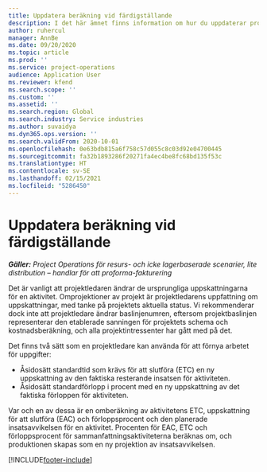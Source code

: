 ```yaml
---
title: Uppdatera beräkning vid färdigställande
description: I det här ämnet finns information om hur du uppdaterar projektionen av arbetsinsatsen i ett projekt.
author: ruhercul
manager: AnnBe
ms.date: 09/20/2020
ms.topic: article
ms.prod: ''
ms.service: project-operations
audience: Application User
ms.reviewer: kfend
ms.search.scope: ''
ms.custom: ''
ms.assetid: ''
ms.search.region: Global
ms.search.industry: Service industries
ms.author: suvaidya
ms.dyn365.ops.version: ''
ms.search.validFrom: 2020-10-01
ms.openlocfilehash: 0e63bdb815a6f758c57d055c8c03d92e04700445
ms.sourcegitcommit: fa32b1893286f20271fa4ec4be8fc68bd135f53c
ms.translationtype: HT
ms.contentlocale: sv-SE
ms.lasthandoff: 02/15/2021
ms.locfileid: "5286450"
---
```

# <a name="update-estimate-at-completion"></a>Uppdatera beräkning vid färdigställande

_**Gäller:** Project Operations för resurs- och icke lagerbaserade scenarier, lite distribution – handlar för att proforma-fakturering_

Det är vanligt att projektledaren ändrar de ursprungliga uppskattningarna för en aktivitet. Omprojektioner av projekt är projektledarens uppfattning om uppskattningar, med tanke på projektets aktuella status. Vi rekommenderar dock inte att projektledare ändrar baslinjenumren, eftersom projektbaslinjen representerar den etablerade sanningen för projektets schema och kostnadsberäkning, och alla projektintressenter har gått med på det.

Det finns två sätt som en projektledare kan använda för att förnya arbetet för uppgifter:

- Åsidosätt standardtid som krävs för att slutföra (ETC) en ny uppskattning av den faktiska resterande insatsen för aktiviteten. 
- Åsidosätt standardförlopp i procent med en ny uppskattning av det faktiska förloppen för aktiviteten.

Var och en av dessa är en omberäkning av aktivitetens ETC, uppskattning för att slutföra (EAC) och förloppsprocent och den planerade insatsavvikelsen för en aktivitet. Procenten för EAC, ETC och förloppsprocent för sammanfattningsaktiviteterna beräknas om, och produktionen skapas som en ny projektion av insatsavvikelsen.


[!INCLUDE[footer-include](../includes/footer-banner.md)]